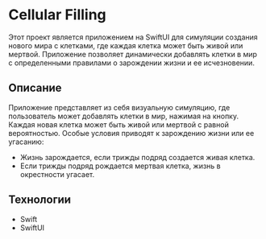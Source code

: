 # Cellular Filling

Этот проект является приложением на SwiftUI для симуляции создания нового мира с клетками, где каждая клетка может быть живой или мертвой. Приложение позволяет динамически добавлять клетки в мир с определенными правилами о зарождении жизни и ее исчезновении.

## Описание

Приложение представляет из себя визуальную симуляцию, где пользователь может добавлять клетки в мир, нажимая на кнопку. Каждая новая клетка может быть живой или мертвой с равной вероятностью. Особые условия приводят к зарождению жизни или ее угасанию:

- Жизнь зарождается, если трижды подряд создается живая клетка.
- Если трижды подряд рождается мертвая клетка, жизнь в окрестности угасает.

## Технологии

- Swift
- SwiftUI
